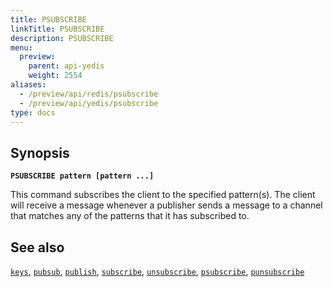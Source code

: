 ```yaml
---
title: PSUBSCRIBE
linkTitle: PSUBSCRIBE
description: PSUBSCRIBE
menu:
  preview:
    parent: api-yedis
    weight: 2554
aliases:
  - /preview/api/redis/psubscribe
  - /preview/api/yedis/psubscribe
type: docs
---
```


## Synopsis

**`PSUBSCRIBE pattern [pattern ...]`**

This command subscribes the client to the specified pattern(s). The client will receive a message whenever a publisher sends a message to a channel that matches any of the patterns that it has subscribed to.

## See also

[`keys`](../keys/),
[`pubsub`](../pubsub/),
[`publish`](../publish/),
[`subscribe`](../subscribe/),
[`unsubscribe`](../unsubscribe/),
[`psubscribe`](../psubscribe/),
[`punsubscribe`](../punsubscribe/)
